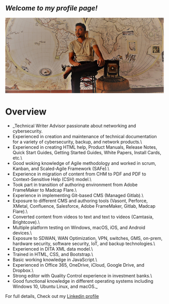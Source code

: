 ## _Welcome to my profile page!_
![banner](/images/banner.jpg)
# Overview
* _Technical Writer Advisor passionate about networking and cybersecurity.
* Experienced in creation and maintenance of technical documentation for a variety of cybersecurity, backup, and network products.\
* Experienced in creating HTML help, Product Manuals, Release Notes, Quick Start Guides, Getting Started Guides, White Papers, Install Cards, etc.\
* Good woking knowledge of Agile methodology and worked in scrum, Kanban, and Scaled-Agile Framework (SAFe).\
* Experience in migration of content from CHM to PDF and PDF to Context-Sensitive Help (CSH) model.\
* Took part in transition of authoring environment from Adobe FrameMaker to Madcap Flare.\
* Experience in implementing Git-based CMS (Managed Gitlab).\
* Exposure to different CMS and authoring tools (Vasont, Perforce, XMetal, Confluence, Salesforce, Adobe FrameMaker, Gitlab, Madcap Flare).\
* Converted content from videos to text and text to videos (Camtasia, Brightcove).\
* Multiple platform testing on Windows, macOS, iOS, and Android devices.\
* Exposure to SDWAN, WAN Optimization, VPN, switches, GMS, on-prem, hardware security, software security, IoT, and backup technologies.\
* Experienced in DITA XML data model.\
* Trained in HTML, CSS, and Bootstrap.\
* Basic working knowledge in JavaScript.\
* Experienced in Office 365, OneDrive, iCloud, Google Drive, and Dropbox.\
* Strong editor with Quality Control experience in investment banks.\
* Good functional knowledge in different operating systems including Windows 10, Ubuntu Linux, and macOS._

For full details, Check out my [Linkedin profile](https://www.linkedin.com/in/ashokchandru/)
